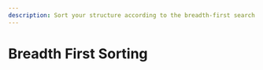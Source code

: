 ```yaml
---
description: Sort your structure according to the breadth-first search algorithm.
---
```


# Breadth First Sorting

